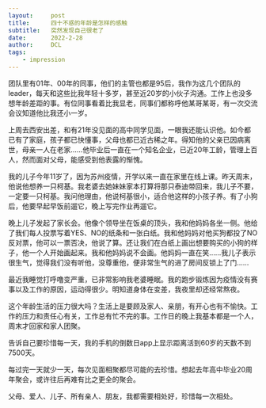```yaml
---
layout:     post
title:      四十不惑的年龄是怎样的感触
subtitle:   突然发现自己很老了
date:       2022-2-28
author:     DCL
tags:
    - impression
---
```

团队里有01年、00年的同事，他们的主管也都是95后，我作为这几个团队的leader，每天和这些比我年轻十多岁，甚至近20岁的小伙子沟通。工作上也没多想年龄差距的事。有位同事看着比我显老，同事们都称呼他某哥某哥，有一次交流会议知道他比我还小一岁。

上周去西安出差，和有21年没见面的高中同学见面，一眼我还能认识他。如今都已有了家庭，孩子都已快懂事，父母也都已近古稀之年。得知他的父亲已因病离世，母亲一人在老家……他毕业后一直在一个知名企业，已近20年工龄，管理上百人，然而面对父母，能感受到他表露的惭愧。

我的儿子今年11岁了，因为苏州疫情，开学以来一直在家里在线上课。昨天周末，他说他想养一只柯基。我老婆去她妹妹家本打算将那只泰迪带回来，我儿子不要，一定要一只柯基。我问他理由，他说柯基很小，适合他这样的小孩子养。有了小狗后，他要早起早饭前遛它，晚上写完作业再遛它。

晚上儿子发起了家长会。他像个领导坐在饭桌的顶头，我和他妈妈各坐一侧。他给了我们每人投票写着YES、NO的纸条和一张白纸。我和他妈妈对他买狗都投了NO反对票，他可以一票否决，他说了算。还让我们在白纸上画出想要购买的小狗的样子，他一个人开始画起来。我和他妈妈说不会画。他妈妈一直在笑……我儿子表示很生气，觉得我们没有听他，没尊重他，便非常生气的进了房间反锁上了门……

最近我睡觉打呼噜变严重，已非常影响我老婆睡眠。我的跑步锻炼因为疫情没有赛事以及工作的原因，运动得很少。明知道身体在变差，我夜里却还经常熬夜。

这个年龄生活的压力很大吗？生活上是要顾及家人、亲朋，有开心也有不愉快。工作的压力和责任心有关，工作总有忙不完的事。工作日的晚上我基本都是一个人，周末才回家和家人团聚。

告诉自己要珍惜每一天，我的手机的倒数日app上显示距离活到60岁的天数不到7500天。

每过完一天就少一天，每次见面相聚都尽可能的去珍惜。想起去年高中毕业20周年聚会，或许往后再难有比之更全的聚会。

父母、爱人、儿子、所有亲人、朋友，我都需要相处好，珍惜每一次相处。







